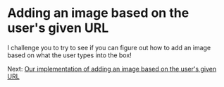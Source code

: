 # Adding an image based on the user's given URL

I challenge you to try to see if you can figure out how to add an image based on what the user types into the box!

Next: [Our implementation of adding an image based on the user's given URL](adding_image_implementation.md)